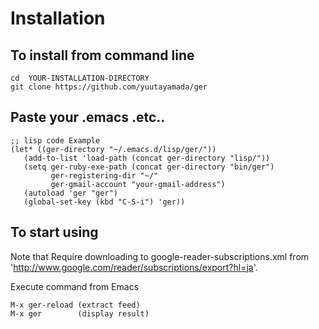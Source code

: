 # Installation
## To install from command line

    cd  YOUR-INSTALLATION-DIRECTORY
    git clone https://github.com/yuutayamada/ger

## Paste your .emacs .etc..

    ;; lisp code Example
    (let* ((ger-directory "~/.emacs.d/lisp/ger/"))
       (add-to-list 'load-path (concat ger-directory "lisp/"))
       (setq ger-ruby-exe-path (concat ger-directory "bin/ger")
             ger-registering-dir "~/"
             ger-gmail-account "your-gmail-address")
       (autoload 'ger "ger")
       (global-set-key (kbd "C-S-i") 'ger))

## To start using
Note that Require downloading to google-reader-subscriptions.xml from 'http://www.google.com/reader/subscriptions/export?hl=ja'.

Execute command from Emacs

    M-x ger-reload (extract feed)
    M-x ger        (display result)
